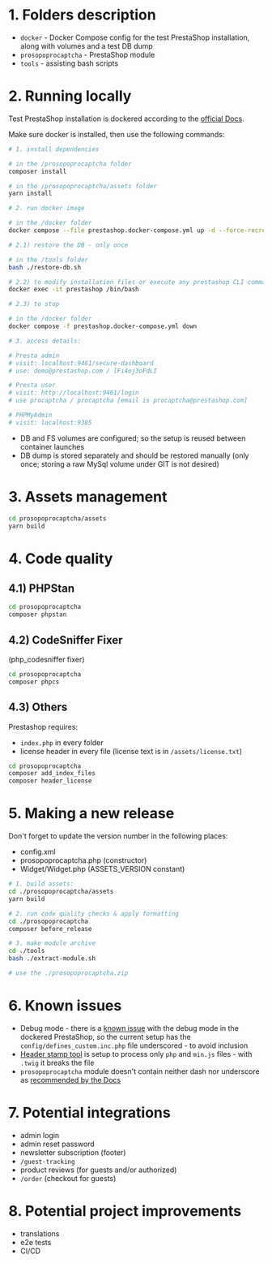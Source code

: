 # 1. Folders description

- `docker` - Docker Compose config for the test PrestaShop installation, along with volumes and a test DB dump
- `prosopoprocaptcha` - PrestaShop module
- `tools` - assisting bash scripts

# 2. Running locally

Test PrestaShop installation
is dockered according to the
[official Docs](https://devdocs.prestashop-project.org/8/basics/installation/environments/docker/).

Make sure docker is installed, then use the following commands:

```bash
# 1. install dependencies

# in the /prosopoprocaptcha folder
composer install

# in the /prosopoprocaptcha/assets folder
yarn install

# 2. run docker image

# in the /docker folder
docker compose --file prestashop.docker-compose.yml up -d --force-recreate

# 2.1) restore the DB - only once

# in the /tools folder
bash ./restore-db.sh

# 2.2) to modify installation files or execute any prestashop CLI commands:
docker exec -it prestashop /bin/bash

# 2.3) to stop

# in the /docker folder
docker compose -f prestashop.docker-compose.yml down

# 3. access details:

# Presta admin
# visit: localhost:9461/secure-dashboard 
# use: demo@prestashop.com / lFi4oj3oFdLI

# Presta user
# visit: http://localhost:9461/login
# use procaptcha / procaptcha [email is procaptcha@prestashop.com]

# PHPMyAdmin
# visit: localhost:9385
```

* DB and FS volumes are configured; so the setup is reused between container launches
* DB dump is stored separately and should be restored manually (only once; storing a raw
  MySql volume under GIT is not desired)

# 3. Assets management

```bash
cd prosopoprocaptcha/assets
yarn build
```

# 4. Code quality

## 4.1) PHPStan

```bash 
cd prosopoprocaptcha
composer phpstan
```

## 4.2) CodeSniffer Fixer

(php_codesniffer fixer)

```bash
cd prosopoprocaptcha
composer phpcs
```

## 4.3) Others

Prestashop requires:

* `index.php` in every folder
* license header in every file (license text is in `/assets/license.txt`)

```bash
cd prosopoprocaptcha
composer add_index_files
composer header_license
```

# 5. Making a new release

Don't forget to update the version number in the following places:

* config.xml
* prosopoprocaptcha.php (constructor)
* Widget/Widget.php (ASSETS_VERSION constant)

```bash
# 1. build assets:
cd ./prosopoprocaptcha/assets
yarn build

# 2. run code quality checks & apply formatting
cd ./prosopoprocaptcha
composer before_release

# 3. make module archive
cd ./tools
bash ./extract-module.sh

# use the ./prosopoprocaptcha.zip
```

# 6. Known issues

* Debug mode - there is a [known issue](https://github.com/PrestaShop/PrestaShop/issues/38771) with the debug mode in
  the dockered PrestaShop, so
  the current setup has the `config/defines_custom.inc.php` file underscored - to avoid inclusion
* [Header stamp tool](https://github.com/PrestaShopCorp/header-stamp) is setup to process only `php` and `min.js`
  files - with `.twig` it breaks the file
* `prosopoprocaptcha` module doesn't contain neither dash nor underscore
  as [recommended by the Docs](https://devdocs.prestashop-project.org/8/modules/creation/tutorial/)

# 7. Potential integrations

* admin login
* admin reset password
* newsletter subscription (footer)
* `/guest-tracking`
* product reviews (for guests and/or authorized)
* `/order` (checkout for guests)

# 8. Potential project improvements

* translations
* e2e tests
* CI/CD
